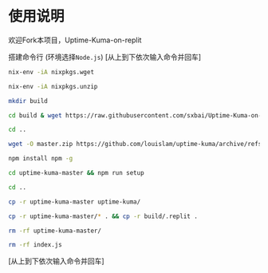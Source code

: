 # 使用说明
欢迎Fork本项目，Uptime-Kuma-on-replit

搭建命令行 (环境选择`Node.js`) [从上到下依次输入命令并回车]
```bash
nix-env -iA nixpkgs.wget
```

```bash
nix-env -iA nixpkgs.unzip
```
```bash
mkdir build
```
```bash
cd build & wget https://raw.githubusercontent.com/sxbai/Uptime-Kuma-on-replit/master/.replit
```
```bash
cd ..
```
```bash
wget -O master.zip https://github.com/louislam/uptime-kuma/archive/refs/heads/master.zip && unzip master.zip
```
```bash
npm install npm -g
```
```bash
cd uptime-kuma-master && npm run setup
```
```bash
cd ..
```
```bash
cp -r uptime-kuma-master uptime-kuma/
```
```bash
cp -r uptime-kuma-master/* . && cp -r build/.replit .
```
```bash
rm -rf uptime-kuma-master/
```
```bash
rm -rf index.js
```
[从上到下依次输入命令并回车]
